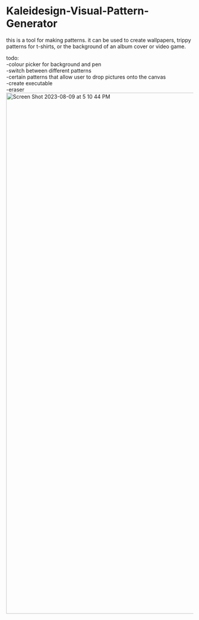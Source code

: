 # Kaleidesign-Visual-Pattern-Generator
this is a tool for making patterns. it can be used to create wallpapers, trippy patterns for t-shirts, or the background of an album cover or video game.  
  
todo:  
-colour picker for background and pen  
-switch between different patterns  
-certain patterns that allow user to drop pictures onto the canvas  
-create executable  
-eraser
<img width="1401" alt="Screen Shot 2023-08-09 at 5 10 44 PM" src="https://github.com/xshirl1027/Kaleidesign-Visual-Pattern-Generator/assets/12800360/532be6f4-0353-4668-b93f-18fc05cdea3b">
